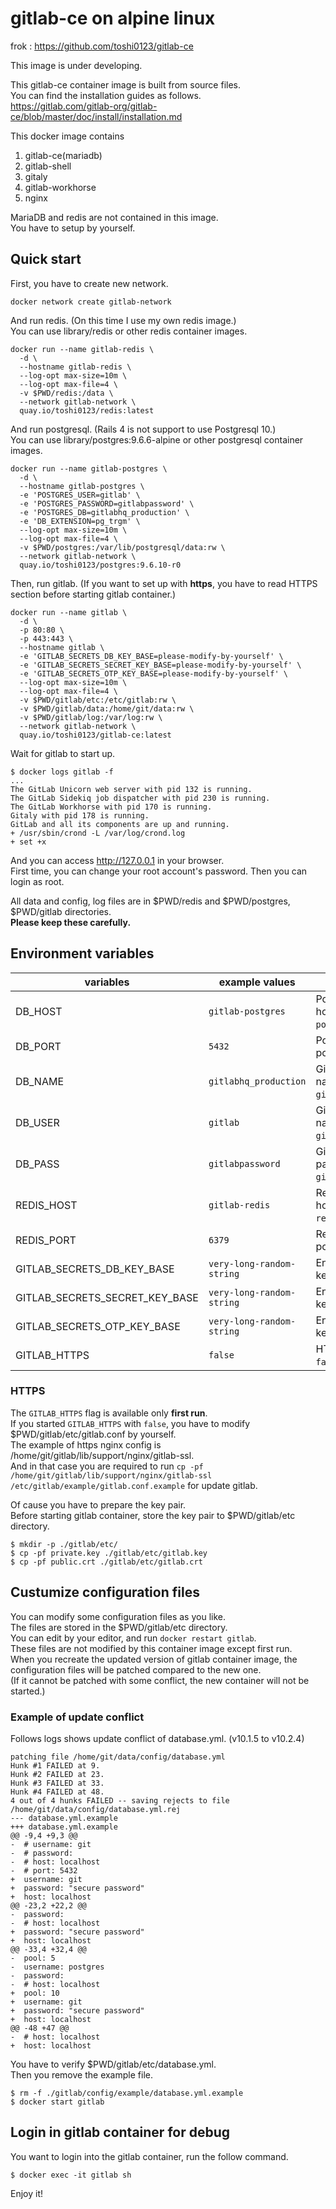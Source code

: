 # gitlab-ce on alpine linux

frok : https://github.com/toshi0123/gitlab-ce

This image is under developing.  

This gitlab-ce container image is built from source files.  
You can find the installation guides as follows.  
https://gitlab.com/gitlab-org/gitlab-ce/blob/master/doc/install/installation.md

This docker image contains
1. gitlab-ce(mariadb)
1. gitlab-shell
1. gitaly
1. gitlab-workhorse
1. nginx

MariaDB and redis are not contained in this image.  
You have to setup by yourself.  

## Quick start

First, you have to create new network.

```shell=
docker network create gitlab-network
```

And run redis. (On this time I use my own redis image.)  
You can use library/redis or other redis container images.  

```shell=
docker run --name gitlab-redis \
  -d \
  --hostname gitlab-redis \
  --log-opt max-size=10m \
  --log-opt max-file=4 \
  -v $PWD/redis:/data \
  --network gitlab-network \
  quay.io/toshi0123/redis:latest
```

And run postgresql. (Rails 4 is not support to use Postgresql 10.)  
You can use library/postgres:9.6.6-alpine or other postgresql container images.  

```shell=
docker run --name gitlab-postgres \
  -d \
  --hostname gitlab-postgres \
  -e 'POSTGRES_USER=gitlab' \
  -e 'POSTGRES_PASSWORD=gitlabpassword' \
  -e 'POSTGRES_DB=gitlabhq_production' \
  -e 'DB_EXTENSION=pg_trgm' \
  --log-opt max-size=10m \
  --log-opt max-file=4 \
  -v $PWD/postgres:/var/lib/postgresql/data:rw \
  --network gitlab-network \
  quay.io/toshi0123/postgres:9.6.10-r0
```

Then, run gitlab. (If you want to set up with **https**, you have to read HTTPS section before starting gitlab container.)  

```shell=
docker run --name gitlab \
  -d \
  -p 80:80 \
  -p 443:443 \
  --hostname gitlab \
  -e 'GITLAB_SECRETS_DB_KEY_BASE=please-modify-by-yourself' \
  -e 'GITLAB_SECRETS_SECRET_KEY_BASE=please-modify-by-yourself' \
  -e 'GITLAB_SECRETS_OTP_KEY_BASE=please-modify-by-yourself' \
  --log-opt max-size=10m \
  --log-opt max-file=4 \
  -v $PWD/gitlab/etc:/etc/gitlab:rw \
  -v $PWD/gitlab/data:/home/git/data:rw \
  -v $PWD/gitlab/log:/var/log:rw \
  --network gitlab-network \
  quay.io/toshi0123/gitlab-ce:latest
```

Wait for gitlab to start up.  

```
$ docker logs gitlab -f
...
The GitLab Unicorn web server with pid 132 is running.
The GitLab Sidekiq job dispatcher with pid 230 is running.
The GitLab Workhorse with pid 170 is running.
Gitaly with pid 178 is running.
GitLab and all its components are up and running.
+ /usr/sbin/crond -L /var/log/crond.log
+ set +x
```

And you can access http://127.0.0.1 in your browser.  
First time, you can change your root account's password. Then you can login as root.

All data and config, log files are in $PWD/redis and $PWD/postgres, $PWD/gitlab directories.  
**Please keep these carefully.**

Environment variables
---

| variables | example values | description |
| --------- | ------ | ----------- |
| DB_HOST | `gitlab-postgres` | Postgresql host(default: `gitlab-postgres`) |
| DB_PORT | `5432` | Postgresql port(default: `5432`) |
| DB_NAME | `gitlabhq_production` | Gitlab DB name(default: `gitlabhq_production`) |
| DB_USER | `gitlab` | Gitlab DB user's name(default: `gitlab`) |
| DB_PASS | `gitlabpassword` | Gitlab DB user's password(default: `gitlabpassword`) |
| REDIS_HOST | `gitlab-redis` | Redis-server host(default: `gitlab-redis`) |
| REDIS_PORT | `6379` | Redis-server port(default: `6379`) |
| GITLAB_SECRETS_DB_KEY_BASE | `very-long-random-string` | Encryption key(default: `default`) |
| GITLAB_SECRETS_SECRET_KEY_BASE | `very-long-random-string` | Encryption key(default: `default`) |
| GITLAB_SECRETS_OTP_KEY_BASE | `very-long-random-string` | Encryption key(default: `default`) |
| GITLAB_HTTPS | `false` | HTTPS(default: `false`) |

### HTTPS

The `GITLAB_HTTPS` flag is available only **first run**.  
If you started `GITLAB_HTTPS` with `false`, you have to modify $PWD/gitlab/etc/gitlab.conf by yourself.  
The example of https nginx config is /home/git/gitlab/lib/support/nginx/gitlab-ssl.  
And in that case you are required to run `cp -pf /home/git/gitlab/lib/support/nginx/gitlab-ssl /etc/gitlab/example/gitlab.conf.example` for update gitlab.  

Of cause you have to prepare the key pair.  
Before starting gitlab container, store the key pair to $PWD/gitlab/etc directory.  

```shell=
$ mkdir -p ./gitlab/etc/
$ cp -pf private.key ./gitlab/etc/gitlab.key
$ cp -pf public.crt ./gitlab/etc/gitlab.crt
```

## Custumize configuration files

You can modify some configuration files as you like.  
The files are stored in the $PWD/gitlab/etc directory.  
You can edit by your editor, and run `docker restart gitlab`.  
These files are not modified by this container image except first run.  
When you recreate the updated version of gitlab container image, the configuration files will be patched compared to the new one.  
(If it cannot be patched with some conflict, the new container will not be started.)  

### Example of update conflict
Follows logs shows update conflict of database.yml. (v10.1.5 to v10.2.4)

```
patching file /home/git/data/config/database.yml
Hunk #1 FAILED at 9.
Hunk #2 FAILED at 23.
Hunk #3 FAILED at 33.
Hunk #4 FAILED at 48.
4 out of 4 hunks FAILED -- saving rejects to file /home/git/data/config/database.yml.rej
--- database.yml.example
+++ database.yml.example
@@ -9,4 +9,3 @@
-  # username: git
-  # password:
-  # host: localhost
-  # port: 5432
+  username: git
+  password: "secure password"
+  host: localhost
@@ -23,2 +22,2 @@
-  password:
-  # host: localhost
+  password: "secure password"
+  host: localhost
@@ -33,4 +32,4 @@
-  pool: 5
-  username: postgres
-  password:
-  # host: localhost
+  pool: 10
+  username: git
+  password: "secure password"
+  host: localhost
@@ -48 +47 @@
-  # host: localhost
+  host: localhost
```

You have to verify $PWD/gitlab/etc/database.yml.  
Then you remove the example file.

```
$ rm -f ./gitlab/config/example/database.yml.example
$ docker start gitlab
```

## Login in gitlab container for debug

You want to login into the gitlab container, run the follow command.  

```shell=
$ docker exec -it gitlab sh
```

Enjoy it!  
